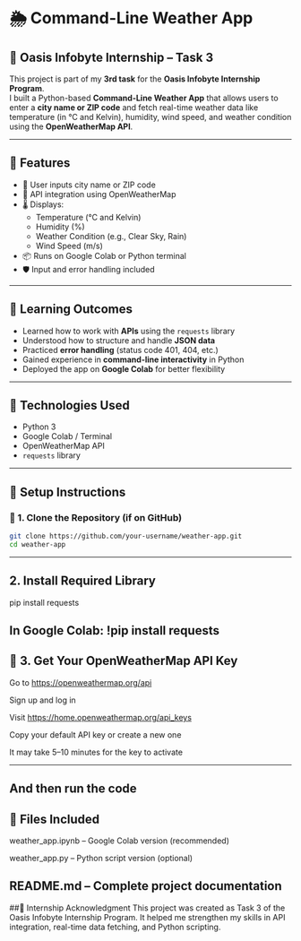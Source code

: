 # 🌦️ Command-Line Weather App

## 🔖 Oasis Infobyte Internship – Task 3

This project is part of my **3rd task** for the **Oasis Infobyte Internship Program**.  
I built a Python-based **Command-Line Weather App** that allows users to enter a **city name or ZIP code** and fetch real-time weather data like temperature (in °C and Kelvin), humidity, wind speed, and weather condition using the **OpenWeatherMap API**.

---

## 📌 Features

- 📍 User inputs city name or ZIP code
- 🔐 API integration using OpenWeatherMap
- 🌡️ Displays:
  - Temperature (°C and Kelvin)
  - Humidity (%)
  - Weather Condition (e.g., Clear Sky, Rain)
  - Wind Speed (m/s)
- 📦 Runs on Google Colab or Python terminal
- 🛡️ Input and error handling included

---

## 🧠 Learning Outcomes

- Learned how to work with **APIs** using the `requests` library
- Understood how to structure and handle **JSON data**
- Practiced **error handling** (status code 401, 404, etc.)
- Gained experience in **command-line interactivity** in Python
- Deployed the app on **Google Colab** for better flexibility

---

## 🔧 Technologies Used

- Python 3
- Google Colab / Terminal
- OpenWeatherMap API
- `requests` library

---

## 📝 Setup Instructions

### 🔹 1. Clone the Repository (if on GitHub)

```bash
git clone https://github.com/your-username/weather-app.git
cd weather-app
```
---
##  2. Install Required Library
pip install requests

In Google Colab: !pip install requests
---
## 🔹 3. Get Your OpenWeatherMap API Key
Go to https://openweathermap.org/api

Sign up and log in

Visit https://home.openweathermap.org/api_keys

Copy your default API key or create a new one

It may take 5–10 minutes for the key to activate

---
And then run the code
---
## 📂 Files Included
weather_app.ipynb – Google Colab version (recommended)

weather_app.py – Python script version (optional)

README.md – Complete project documentation
---
##📣 Internship Acknowledgment
This project was created as Task 3 of the Oasis Infobyte Internship Program.
It helped me strengthen my skills in API integration, real-time data fetching, and Python scripting.

